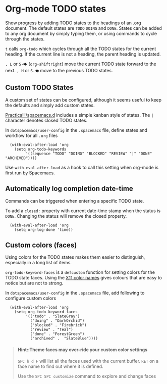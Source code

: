 # Org-mode TODO states
Show progress by adding TODO states to the headings of an .org document.  The default states are `TODO` `DOING` and `DONE`.  States can be added to any org document by simply typing them, or using commands to cycle through the states.

`t` calls `org-todo` which cycles through all the TODO states for the current heading. If the current line is not a heading, the parent heading is updated.

`, L` or `S-🡆` (`org-shiftright`) move the current TODO state forward to the next. `, H` or `S-🡄` move to the previous TODO states.


## Custom TODO States
A custom set of states can be configured, although it seems useful to keep the defaults and simply add custom states.

[Practicalli/spacemacs.d](https://github.com/practicalli/spacemacs.d) includes a simple kanban style of states.  The `|` character denotes closed TODO states.

In `dotspacemacs/user-config` in the `.spacemacs` file, define states and workflow for all `.org` files

```elisp
  (with-eval-after-load 'org
    (setq org-todo-keywords
         '((sequence "TODO" "DOING" "BLOCKED" "REVIEW" "|" "DONE" "ARCHIVED"))))
```
Use `with-eval-after-load` as a hook to call this setting when org-mode is first run by Spacemacs.


## Automatically log completion date-time
Commands can be triggered when entering a specific TODO state.

To add a `closed:` property with current date-time stamp when the status is `DONE`.  Changing the status will remove the closed property.

```elisp
  (with-eval-after-load 'org
    (setq org-log-done 'time))
```


## Custom colors (faces)
Using colors for the TODO states makes them easier to distinguish, especially in a long list of items.

`org-todo-keyword-faces` is a `defcustom` function for setting colors for the TODO state faces. Using the [X11 color names](https://en.wikipedia.org/wiki/Web_colors) gives colours that are easy to notice but are not to strong.

In `dotspacemacs/user-config` in the `.spacemacs` file, add following to configure custom colors
```elisp
  (with-eval-after-load 'org
    (setq org-todo-keyword-faces
         '(("todo" . "SlateGray")
           ("doing" . "DarkOrchid")
           ("blocked" . "Firebrick")
           ("review" . "Teal")
           ("done" . "ForestGreen")
           ("archived" .  "SlateBlue"))))
```

> #### Hint::Theme faces may over-ride your custom color settings
> `SPC h d F` will list all the faces used with the current buffer. `RET` on a face name to find out where it is defined.
>
> Use the `SPC SPC customize` command to explore and change faces
